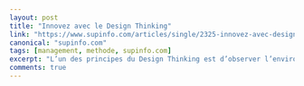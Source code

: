 ```yaml
---
layout: post
title: "Innovez avec le Design Thinking"
link: "https://www.supinfo.com/articles/single/2325-innovez-avec-design-thinking"
canonical: "supinfo.com"
tags: [management, methode, supinfo.com]
excerpt: "L’un des principes du Design Thinking est d’observer l’environnement qui nous entoure pour mieux l’appréhender. Cela aura donc du mal à aboutir s’il s’agit d’une innovation de rupture étant donné la crainte, le nombre de freins, de l’utilisateur ciblé. Toutefois, cela a plus de chances de d’aboutir s’il s’agit d’une innovation incrémentale, soit d’un concept déjà existant, que l’on réinvente à l’aide du Design Thinking."
comments: true
---
```

